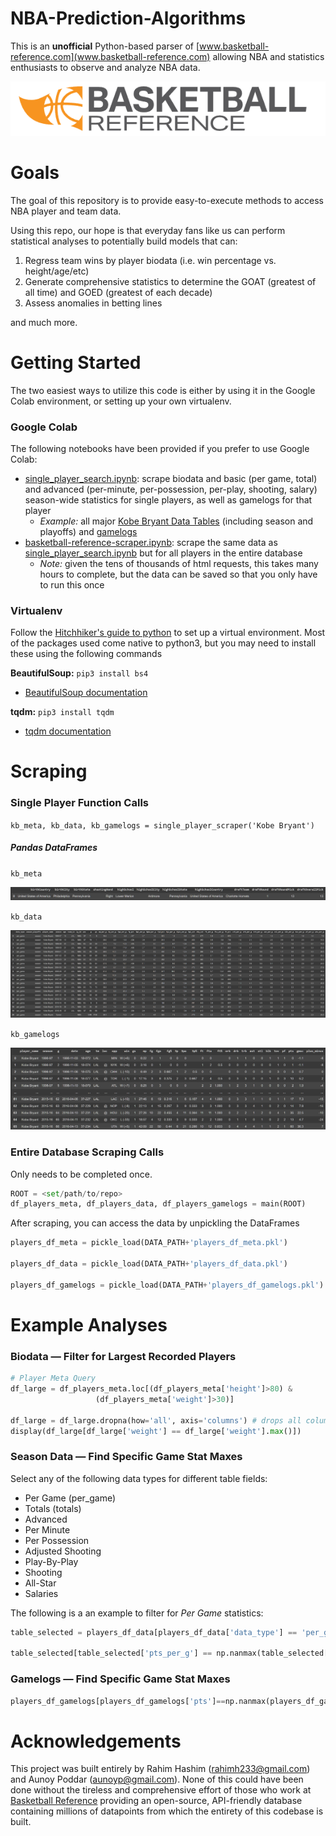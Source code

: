 # NBA-Prediction-Algorithms

This is an **unofficial** Python-based parser of [www.basketball-reference.com](www.basketball-reference.com) allowing NBA and statistics enthusiasts to observe and analyze NBA data.

<img src="docs/images/basketball-reference_logo.png" alt="Basketball Reference Logo" style="zoom:100%;" />

# Goals

The goal of this repository is to provide easy-to-execute methods to access NBA player and team data. 

Using this repo, our hope is that everyday fans like us can perform statistical analyses to potentially build models that can: 

1. Regress team wins by player biodata (i.e. win percentage vs. height/age/etc)
2. Generate comprehensive statistics to determine the GOAT (greatest of all time) and GOED (greatest of each decade)
3. Assess anomalies in betting lines

and much more.

# Getting Started

The two easiest ways to utilize this code is either by using it in the Google Colab environment, or setting up your own virtualenv.

### Google Colab

The following notebooks have been provided if you prefer to use Google Colab:

* [single_player_search.ipynb](https://github.com/rahim-hashim/NBA-Prediction-Algorithms/blob/df_version/single_player_search.ipynb): scrape biodata and basic (per game, total) and advanced (per-minute, per-possession, per-play, shooting, salary) season-wide statistics for single players, as well as gamelogs for that player
  * *Example:* all major [Kobe Bryant Data Tables](https://www.basketball-reference.com/players/b/bryanko01.html) (including season and playoffs) and [gamelogs](https://www.basketball-reference.com/players/b/bryanko01/gamelog/2011)
* [basketball-reference-scraper.ipynb](https://github.com/rahim-hashim/NBA-Prediction-Algorithms/blob/df_version/basketball-reference-scraper.ipynb): scrape the same data as [single_player_search.ipynb](https://github.com/rahim-hashim/NBA-Prediction-Algorithms/blob/df_version/single_player_search.ipynb) but for all players in the entire database
  * *Note:* given the tens of thousands of html requests, this takes many hours to complete, but the data can be saved so that you only have to run this once

### Virtualenv

Follow the [Hitchhiker's guide to python](https://docs.python-guide.org/dev/virtualenvs/) to set up a virtual environment. Most of the packages used come native to python3, but you may need to install these using the following commands

**BeautifulSoup:** `pip3 install bs4`

* [BeautifulSoup documentation](https://www.crummy.com/software/BeautifulSoup/bs4/doc/)

**tqdm:** `pip3 install tqdm`

* [tqdm documentation](https://github.com/tqdm/tqdm)

# Scraping

### Single Player Function Calls

`kb_meta, kb_data, kb_gamelogs = single_player_scraper('Kobe Bryant')`

##### **Pandas DataFrames**

`kb_meta`

<img src="docs/images/kobe-bryant_meta.png" alt="Biodata for Kobe Bryant" style="zoom:100%;" />

`kb_data`

<img src="docs/images/kobe-bryant_per_game.png" alt="Season data for Kobe Bryant" style="zoom:100%;" />

`kb_gamelogs`

<img src="docs/images/kobe-bryant_gamelogs.png" alt="Gamelogs for Kobe Bryant" style="zoom:100%;" />

### Entire Database Scraping Calls

Only needs to be completed once.

```python
ROOT = <set/path/to/repo>
df_players_meta, df_players_data, df_players_gamelogs = main(ROOT)
```

After scraping, you can access the data by unpickling the DataFrames

```python
players_df_meta = pickle_load(DATA_PATH+'players_df_meta.pkl')

players_df_data = pickle_load(DATA_PATH+'players_df_data.pkl')

players_df_gamelogs = pickle_load(DATA_PATH+'players_df_gamelogs.pkl')
```

# Example Analyses

### Biodata — Filter for Largest Recorded Players

```python
# Player Meta Query
df_large = df_players_meta.loc[(df_players_meta['height']>80) & 
                   (df_players_meta['weight']>30)]

df_large = df_large.dropna(how='all', axis='columns') # drops all columns that are empty
display(df_large[df_large['weight'] == df_large['weight'].max()])
```

### Season Data — Find Specific Game Stat Maxes

Select any of the following data types for different table fields: 

* Per Game (per_game)
* Totals (totals)
* Advanced
* Per Minute
* Per Possession
* Adjusted Shooting
* Play-By-Play
* Shooting
* All-Star
* Salaries

The following is a an example to filter for *Per Game* statistics:

```python
table_selected = players_df_data[players_df_data['data_type'] == 'per_game']

table_selected[table_selected['pts_per_g'] == np.nanmax(table_selected['pts_per_g'])]
```

### Gamelogs — Find Specific Game Stat Maxes

```python
players_df_gamelogs[players_df_gamelogs['pts']==np.nanmax(players_df_gamelogs['pts'])]
```

# Acknowledgements

This project was built entirely by Rahim Hashim (<rahimh233@gmail.com>) and Aunoy Poddar (<aunoyp@gmail.com>). None of this could have been done without the tireless and comprehensive effort of those who work at [Basketball Reference](http://www.basketball-reference.com/) providing an open-source, API-friendly database containing millions of datapoints from which the entirety of this codebase is built.
